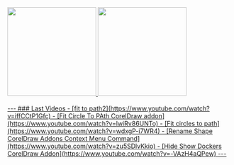 <div>
  <a href="https://github.com/bonus630">
  <img height="200em" src="https://github-readme-stats.vercel.app/api?username=bonus630&show_icons=true&theme=dracula&include_all_commits=true&count_private=true"/>
  <img height="200em" src="https://github-readme-stats.vercel.app/api/top-langs/?username=bonus630&layout=compact&langs_count=10&theme=dracula"/>
</div>

<br />
  ---
### Last Videos
<!-- YOUTUBE:START -->
- [fit to path2](https://www.youtube.com/watch?v=iffCCtP1Gfc)
- [Fit Circle To PAth CorelDraw addon](https://www.youtube.com/watch?v=lwiRv86UNTo)
- [Fit circles to path](https://www.youtube.com/watch?v=wdxgP-i7WR4)
- [Rename Shape CorelDraw Addons Context Menu Command](https://www.youtube.com/watch?v=zu5SDlvKkio)
- [Hide Show Dockers CorelDraw Addon](https://www.youtube.com/watch?v=-VAzH4aQPew)
<!-- YOUTUBE:END -->
  ---
